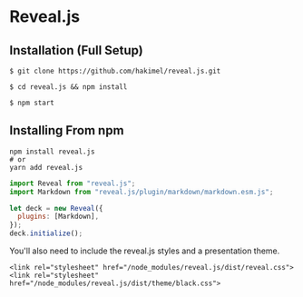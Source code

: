 # Reveal.js

## Installation (Full Setup)

```
$ git clone https://github.com/hakimel/reveal.js.git

$ cd reveal.js && npm install

$ npm start
```

## Installing From npm

```
npm install reveal.js
# or
yarn add reveal.js
```

```js
import Reveal from "reveal.js";
import Markdown from "reveal.js/plugin/markdown/markdown.esm.js";

let deck = new Reveal({
  plugins: [Markdown],
});
deck.initialize();
```

You'll also need to include the reveal.js styles and a presentation theme.

```
<link rel="stylesheet" href="/node_modules/reveal.js/dist/reveal.css">
<link rel="stylesheet" href="/node_modules/reveal.js/dist/theme/black.css">
```
